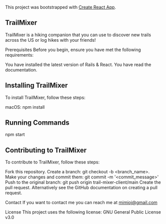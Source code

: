This project was bootstrapped with [Create React App](https://github.com/facebook/create-react-app).

## TrailMixer

TrailMixer is a hiking companion that you can use to discover new trails across the US or log hikes with your friends!

Prerequisites
Before you begin, ensure you have met the following requirements:

You have installed the latest version of Rails & React.
You have read the documentation.

## Installing TrailMixer
To install TrailMixer, follow these steps:

macOS:
npm install


## Running Commands
npm start

## Contributing to TrailMixer
To contribute to TrailMixer, follow these steps:

Fork this repository.
Create a branch: git checkout -b <branch_name>.
Make your changes and commit them: git commit -m '<commit_message>'
Push to the original branch: git push origin trail-mixer-client/main
Create the pull request.
Alternatively see the GitHub documentation on creating a pull request.



Contact
If you want to contact me you can reach me at mimioj@gmail.com

License
This project uses the following license: GNU General Public License v3.0
